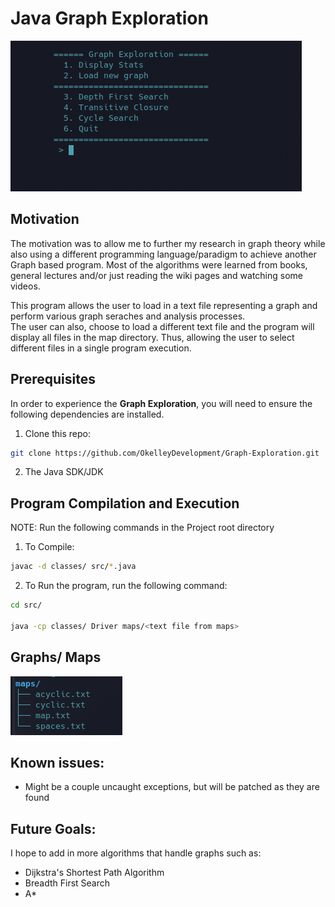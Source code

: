 
# Java Graph Exploration

![Main Menu](./utils/menu.png)

## Motivation
The motivation was to allow me to further my research in graph theory
while also using a different programming language/paradigm to achieve another 
Graph based program. Most of the algorithms were learned from books, general lectures
and/or just reading the wiki pages and watching some videos.
               
This program allows the user to load in a text file representing a graph 
and perform various graph seraches and analysis processes.     
The user can also, choose to load a different text file and the program will display all files in the 
map directory. Thus, allowing the user to select different files in a single 
program execution.
                 

## Prerequisites
In order to experience the **Graph Exploration**, you will need to ensure
the following dependencies are installed.

1. Clone this repo: 
```bash
git clone https://github.com/OkelleyDevelopment/Graph-Exploration.git
```
       
2. The Java SDK/JDK
## Program Compilation and Execution
NOTE: Run the following commands in the Project root directory
               
1. To Compile:
```bash
javac -d classes/ src/*.java 
```
2. To Run the program, run the following command:
```bash
cd src/
           
java -cp classes/ Driver maps/<text file from maps> 
```

## Graphs/ Maps
![List of Graphs](./utils/graphs.png)


## Known issues:
* Might be a couple uncaught exceptions, but will be patched as they are found

## Future Goals:
I hope to add in more algorithms that handle graphs such as:
* Dijkstra's Shortest Path Algorithm
* Breadth First Search
* A*

